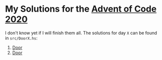 # My Solutions for the [Advent of Code 2020](https://adventofcode.com/2020)

I don't know yet if I will finish them all.
The solutions for day `X` can be found in `src/DoorX.hs`:

1. [Door](src/Door1.hs)
2. [Door](src/Door2.hs)